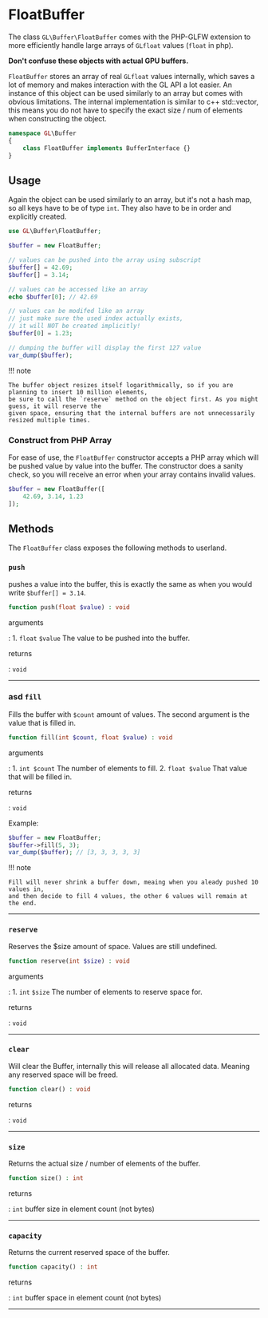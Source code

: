# FloatBuffer
The class `GL\Buffer\FloatBuffer` comes with the PHP-GLFW extension to more efficiently 
handle large arrays of `GLfloat` values (`float` in php).

**Don't confuse these objects with actual GPU buffers.**

`FloatBuffer` stores an array of real `GLfloat` values internally, which saves a lot of memory
and makes interaction with the GL API a lot easier. An instance of this object can be used similarly to an array but
comes with obvious limitations. The internal implementation is similar to c++ std::vector, this means you do not have to 
specify the exact size / num of elements when constructing the object.

```php 
namespace GL\Buffer
{
    class FloatBuffer implements BufferInterface {}
}
```

## Usage

Again the object can be used similarly to an array, but it's not a hash map, 
so all keys have to be of type `int`. They also have to be in order and explicitly created.

```php
use GL\Buffer\FloatBuffer;

$buffer = new FloatBuffer;

// values can be pushed into the array using subscript
$buffer[] = 42.69;
$buffer[] = 3.14;

// values can be accessed like an array
echo $buffer[0]; // 42.69 

// values can be modifed like an array
// just make sure the used index actually exists, 
// it will NOT be created implicitly!
$buffer[0] = 1.23;

// dumping the buffer will display the first 127 value
var_dump($buffer);
```

!!! note

    The buffer object resizes itself logarithmically, so if you are planning to insert 10 million elements,
    be sure to call the `reserve` method on the object first. As you might guess, it will reserve the 
    given space, ensuring that the internal buffers are not unnecessarily resized multiple times.


### Construct from PHP Array

For ease of use, the `FloatBuffer` constructor accepts a PHP array which will be pushed 
value by value into the buffer. The constructor does a sanity check, so you will receive an error when 
your array contains invalid values.

```php
$buffer = new FloatBuffer([
    42.69, 3.14, 1.23 
]);
```

## Methods

The `FloatBuffer` class exposes the following methods to userland.


### `push`

pushes a value into the buffer, this is exactly the same as when you would write `$buffer[] = 3.14`.

```php
function push(float $value) : void
```

arguments

:    1. `float` `$value` The value to be pushed into the buffer.

returns

:    `void` 

---
     

### <span class="badge badge-blue">asd</span> `fill`

Fills the buffer with `$count` amount of values. The second argument is the value that is filled in.

```php
function fill(int $count, float $value) : void
```

arguments

:   1. `int $count` The number of elements to fill.
    2. `float $value` That value that will be filled in.

returns 

:   `void`


Example:

```php
$buffer = new FloatBuffer;
$buffer->fill(5, 3);
var_dump($buffer); // [3, 3, 3, 3, 3]
```

!!! note

    Fill will never shrink a buffer down, meaing when you aleady pushed 10 values in, 
    and then decide to fill 4 values, the other 6 values will remain at the end.

---

### `reserve`

Reserves the $size amount of space. Values are still undefined.

```php
function reserve(int $size) : void
```

arguments

:    1. `int` `$size` The number of elements to reserve space for.

returns

:    `void` 

---
     
### `clear`

Will clear the Buffer, internally this will release all allocated data. Meaning any reserved space will be freed.

```php
function clear() : void
```


returns

:    `void` 

---
     
### `size`

Returns the actual size / number of elements of the buffer.

```php
function size() : int
```


returns

:    `int` buffer size in element count (not bytes)

---
     
### `capacity`

Returns the current reserved space of the buffer.

```php
function capacity() : int
```


returns

:    `int` buffer space in element count (not bytes)

---
     

